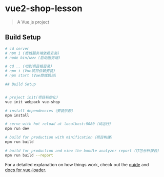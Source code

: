# vue2-shop-lesson

> A Vue.js project

## Build Setup

``` bash
# cd server
# npm i (商城服务端依赖安装)
# node bin/www (启动服务端)

# cd .. (切到项目根目录)
# npm i (Vue项目依赖安装)
# npm start (Vue商城启动)

## Build Setup


# project init(项目初始化)
vue init webpack vue-shop

# install dependencies（安装依赖）
npm install

# serve with hot reload at localhost:8080（试运行）
npm run dev

# build for production with minification（项目构建）
npm run build

# build for production and view the bundle analyzer report（打包分析报告）
npm run build --report
```

For a detailed explanation on how things work, check out the [guide](http://vuejs-templates.github.io/webpack/) and [docs for vue-loader](http://vuejs.github.io/vue-loader).
